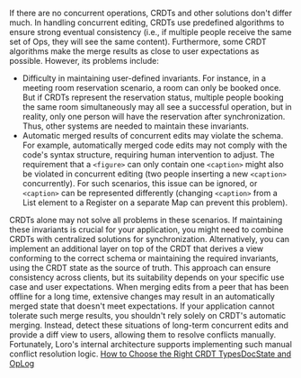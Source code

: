 If there are no concurrent operations, CRDTs and other solutions don't differ much. In handling concurrent editing, CRDTs use predefined algorithms to ensure strong eventual consistency (i.e., if multiple people receive the same set of Ops, they will see the same content). Furthermore, some CRDT algorithms make the merge results as close to user expectations as possible.
However, its problems include:

-   Difficulty in maintaining user-defined invariants. For instance, in a meeting room reservation scenario, a room can only be booked once. But if CRDTs represent the reservation status, multiple people booking the same room simultaneously may all see a successful operation, but in reality, only one person will have the reservation after synchronization. Thus, other systems are needed to maintain these invariants.
-   Automatic merged results of concurrent edits may violate the schema. For example, automatically merged code edits may not comply with the code's syntax structure, requiring human intervention to adjust. The requirement that a `<figure>` can only contain one `<caption>` might also be violated in concurrent editing (two people inserting a new `<caption>` concurrently). For such scenarios, this issue can be ignored, or `<caption>` can be represented differently (changing `<caption>` from a List element to a Register on a separate Map can prevent this problem).

CRDTs alone may not solve all problems in these scenarios. If maintaining these invariants is crucial for your application, you might need to combine CRDTs with centralized solutions for synchronization. Alternatively, you can implement an additional layer on top of the CRDT that derives a view conforming to the correct schema or maintaining the required invariants, using the CRDT state as the source of truth. This approach can ensure consistency across clients, but its suitability depends on your specific use case and user expectations.
When merging edits from a peer that has been offline for a long time, extensive changes may result in an automatically merged state that doesn't meet expectations. If your application cannot tolerate such merge results, you shouldn't rely solely on CRDT's automatic merging. Instead, detect these situations of long-term concurrent edits and provide a diff view to users, allowing them to resolve conflicts manually. Fortunately, Loro's internal architecture supports implementing such manual conflict resolution logic.
[How to Choose the Right CRDT Types](https://loro.dev/docs/concepts/choose_crdt_type "How to Choose the Right CRDT Types")[DocState and OpLog](https://loro.dev/docs/advanced/doc_state_and_oplog "DocState and OpLog")